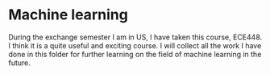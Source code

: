 # Machine learning
During the exchange semester I am in US, I have taken this course, ECE448. I think it is a quite useful and exciting course. I will collect all the work I have done in this folder for further learning on the field of machine learning in the future.

